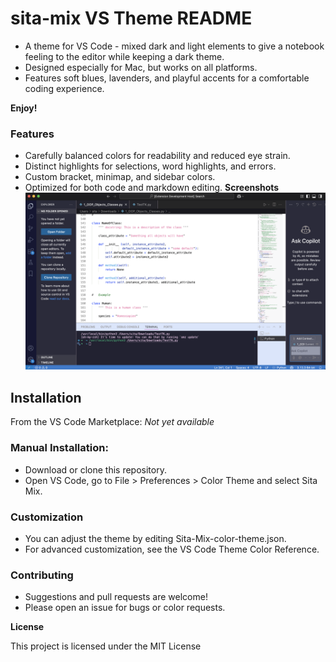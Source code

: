 # sita-mix VS Theme README

* A theme for VS Code - mixed dark and light elements to give a notebook feeling to the editor while keeping a dark theme.
* Designed especially for Mac, but works on all platforms.
* Features soft blues, lavenders, and playful accents for a comfortable coding experience.

**Enjoy!**

### Features
* Carefully balanced colors for readability and reduced eye strain.
* Distinct highlights for selections, word highlights, and errors.
* Custom bracket, minimap, and sidebar colors.
* Optimized for both code and markdown editing.
**Screenshots**
![Sita Mix Theme Screenshot](ScreenshotExample.png)

## Installation
From the VS Code Marketplace:
*Not yet available*

### Manual Installation:

* Download or clone this repository.
* Open VS Code, go to File > Preferences > Color Theme and select Sita Mix.

### Customization
* You can adjust the theme by editing Sita-Mix-color-theme.json.
* For advanced customization, see the VS Code Theme Color Reference.

### Contributing
* Suggestions and pull requests are welcome!
* Please open an issue for bugs or color requests.

**License**

This project is licensed under the MIT License